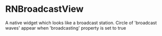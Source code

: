 # RNBroadcastView
A native widget which looks like a broadcast station. Circle of 'broadcast waves' appear when 'broadcasting' property is set to true
